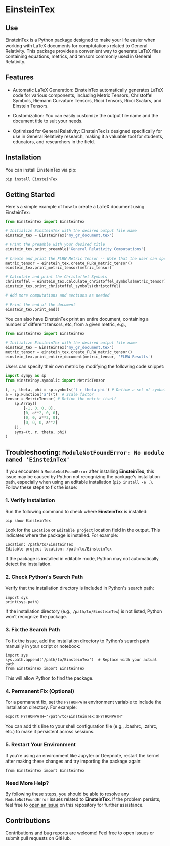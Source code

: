 # EinsteinTex

## Use

EinsteinTex is a Python package designed to make your life easier when working with LaTeX documents for comptutations related to General Relativity. This package provides a convenient way to generate LaTeX files containing equations, metrics, and tensors commonly used in General Relativity.

## Features

* Automatic LaTeX Generation: EinsteinTex automatically generates LaTeX code for various components, including Metric Tensors, Christoffel Symbols, Riemann Curvature Tensors, Ricci Tensors, Ricci Scalars, and Einstein Tensors.

* Customization: You can easily customize the output file name and the document title to suit your needs.

* Optimized for General Relativity: EinsteinTex is designed specifically for use in General Relativity research, making it a valuable tool for students, educators, and researchers in the field.

## Installation

You can install EinsteinTex via pip:

``` bash
pip install EinsteinTex
```

## Getting Started

Here's a simple example of how to create a LaTeX document using EinsteinTex:

```python
from EinsteinTex import EinsteinTex

# Initialize EinsteinTex with the desired output file name
einstein_tex = EinsteinTex('my_gr_document.tex')

# Print the preamble with your desired title
einstein_tex.print_preamble('General Relativity Computations')

# Create and print the FLRW Metric Tensor -- Note that the user can specify their own metric instead
metric_tensor = einstein_tex.create_FLRW_metric_tensor()
einstein_tex.print_metric_tensor(metric_tensor)

# Calculate and print the Christoffel Symbols
christoffel = einstein_tex.calculate_christoffel_symbols(metric_tensor)
einstein_tex.print_christoffel_symbols(christoffel)

# Add more computations and sections as needed

# Print the end of the document
einstein_tex.print_end()
```

You can also have EinsteinTex print an entire document, containing a number of different tensors, etc, from a given metric, e.g.,

```python
from EinsteinTex import EinsteinTex

# Initialize EinsteinTex with the desired output file name
einstein_tex = EinsteinTex('my_gr_document.tex')
metric_tensor = einstein_tex.create_FLRW_metric_tensor()
einstein_tex.print_entire_document(metric_tensor, 'FLRW Results')
```

Users can specify their own metric by modifying the following code snippet:

```python
import sympy as sp
from einsteinpy.symbolic import MetricTensor

t, r, theta, phi = sp.symbols('t r theta phi') # Define a set of symbols to use for coordinates
a = sp.Function('a')(t)  # Scale factor
tensor = MetricTensor( # Define the metric itself
    sp.Array([
        [-1, 0, 0, 0],
        [0, a**2, 0, 0],
        [0, 0, a**2, 0],
        [0, 0, 0, a**2]
    ]),
    syms=(t, r, theta, phi)
)
```

## Troubleshooting: `ModuleNotFoundError: No module named 'EinsteinTex'`

If you encounter a `ModuleNotFoundError` after installing **EinsteinTex**, this issue may be caused by Python not recognizing the package's installation path, especially when using an editable installation (`pip install -e .`). Follow these steps to fix the issue:

### 1. Verify Installation

Run the following command to check where **EinsteinTex** is installed:

```
pip show EinsteinTex
```

Look for the `Location` or `Editable project` location field in the output. This indicates where the package is installed. For example:

```
Location: /path/to/EinsteinTex
Editable project location: /path/to/EinsteinTex
```

If the package is installed in editable mode, Python may not automatically detect the installation.

### 2. Check Python's Search Path

Verify that the installation directory is included in Python's search path:

```
import sys
print(sys.path)
```

If the installation directory (e.g., `/path/to/EinsteinTex`) is not listed, Python won’t recognize the package.

### 3. Fix the Search Path

To fix the issue, add the installation directory to Python’s search path manually in your script or notebook:

```
import sys
sys.path.append('/path/to/EinsteinTex')  # Replace with your actual path
from EinsteinTex import EinsteinTex
```

This will allow Python to find the package.

### 4. Permanent Fix (Optional)

For a permanent fix, set the `PYTHONPATH` environment variable to include the installation directory. For example:

```
export PYTHONPATH="/path/to/EinsteinTex:$PYTHONPATH"
```

You can add this line to your shell configuration file (e.g., .bashrc, .zshrc, etc.) to make it persistent across sessions.

### 5. Restart Your Environment

If you’re using an environment like Jupyter or Deepnote, restart the kernel after making these changes and try importing the package again:

```
from EinsteinTex import EinsteinTex
```

### Need More Help?

By following these steps, you should be able to resolve any `ModuleNotFoundError` issues related to **EinsteinTex**. If the problem persists, feel free to [open an issue](https://github.com/dlinford2/EinsteinTex/issues) on this repository for further assistance.

## Contributions

Contributions and bug reports are welcome! Feel free to open issues or submit pull requests on GitHub.
